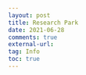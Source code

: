 ```yaml
---
layout: post
title: Research Park
date: 2021-06-28
comments: true
external-url:
tag: Info
toc: true
---
```

